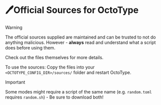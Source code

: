 # 🖊️Official Sources for OctoType

> [!WARNING]
>
> The official sources supplied are maintained and can be trusted to not do
> anything malicious. However - **always** read and understand what a script
> does before using them.

Check out the files themselves for more details.

To use the sources: Copy the files into your `<OCTOTYPE_CONFIG_DIR>/sources/`
folder and restart OctoType.

> [!IMPORTANT]
>
> Some modes might require a script of the same name (e.g. `random.toml`
> requires `random.sh`) - Be sure to download both!
